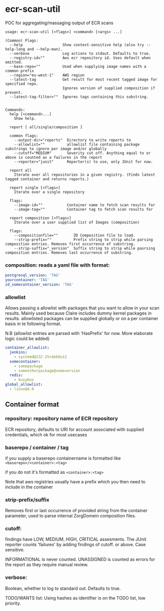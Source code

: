 # ecr-scan-util
POC for aggregating/massaging output of ECR scans

```
usage: ecr-scan-util [<flags>] <command> [<args> ...]

(Common) Flags:
  --help                  Show context-sensitive help (also try --help-long and --help-man).
  --verbose               Log actions to stdout. Defaults to true.
  --registry-id=""        Aws ecr repository id. Uses default when omitted.
  --base-repo=""          Used when supplying image names with a common prefix
  --region="eu-west-1"    AWS region
  --latest-tag            Get result for most recent tagged image for specified repo. 
                          Ignores version of supplied composition if present.
  --latest-tag-filter=""  Ignores tags containing this substring.


Commands:
  help [<command>...]
    Show help.

  report [ all/single/composition ]

  common flags:
    --output-dir="reports"  Directory to write reports to
    --allowlist=""          allowlist file containing package substrings to ignore per image and/or globally
    --cutoff="MEDIUM"       Severity cut off. Anything equal to or above is counted as a failures in the report
    --reporter="junit"      Reporter(s) to use, only JUnit for now.

  report all
    Iterate over all repositories in a given registry. (Finds latest tagged container and returns reports.)

  report single [<flags>]
    Iterate over a single repository

  flags:
    --image-id=""           Container name to fetch scan results for
    --image-tag=""          Container tag to fetch scan results for

  report composition [<flags>]
    Iterate over a user supplied list of Images (composition)
   
  flags:
    --compositionfile=""       ZD Composition file to load.
    --strip-prefix=""          Prefix string to strip while parsing composition entries. Removes first occurrence of substring.
    --strip-suffix="_version"  Suffix string to strip while pasrsing composition entries. Removes last occurrence of substring.

```

### composition: reads a yaml file with format: 
```yaml
postgresql_version: 'TAG'
yourcontainer: 'TAG'
zd_somecontainer_version: 'TAG'
```

### allowlist 
Allows passing a allowlist with packages that you want to allow in your scan results. Mainly used because Claire includes 
dummy kernel packages in results. allowlisted packages can be supplied globally or on a per container basis in te following 
format.

N.B (allowlist entries are parsed with 'HasPrefix' for now. More elaborate logic could be added)
```yaml
container_allowlist:
  jenkins:
    - systemd@232-25+deb9u12
  somecontainer:
    - somepackage
    - someotherpackage@someversion
  redis:
    - busybox
global_allowlist:
  - linux@4.9
```

## Container format
### repository: repository name of ECR repository
ECR repository, defaults to URI for account associated with supplied credentials, which ok for most usecases

### baserepo / container / tag  
if you supply a baserepo containername is formatted like
`<baserepo>/<container>:<tag>`

if you do not it's formatted as 
`<container>:<tag>`

Note that aws registries usually have a prefix which you then need to include in the container 
### strip-prefix/suffix
Removes first or last occurrence of provided string from the container parameter, used to parse internal ZorgDomein composition files. 

### cutoff: 
findings have LOW, MEDIUM, HIGH, CRITICAL assesments. The JUnit reporter counts 'failures' by adding findings of cutoff.
or above. Case sensitive.

INFORMATIONAL is never counted. UNASSIGNED is counted as errors for the report as they require manual review.

### verbose: 
Boolean, whether to log to standard out. Defaults to true.

TODO/WANTS list:
Using hashes as identifier is on the TODO list, low priority.
